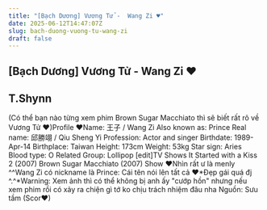 ```yaml
---
title: "[Bạch Dương] Vương Tử -  Wang Zi ♥"
date: 2025-06-12T14:47:07Z
slug: bach-duong-vuong-tu-wang-zi
draft: false
---
```


## [Bạch Dương] Vương Tử -  Wang Zi ♥

## T.Shynn

(Có thể bạn nào từng xem phim Brown Sugar Macchiato thì sẽ biết rất rõ về Vương Tử ♥)Profile ♥Name: 王子 / Wang Zi Also known as: Prince Real name: 邱勝翊 / Qiu Sheng Yi Profession: Actor and singer Birthdate: 1989-Apr-14 Birthplace: Taiwan Height: 173cm Weight: 53kg Star sign: Aries Blood type: O Related Group: Lollipop [edit]TV Shows It Started with a Kiss 2 (2007) Brown Sugar Macchiato (2007) Show ♥Nhìn rất ư là menly ^^Wang Zi có nickname là Prince: Cái tên nói lên tất cả ♥*Đẹp gái quá đj ^.^*Warning: Xem ảnh thì có thể không bị anh ấy "cướp hồn" nhưng nếu xem phim rồi có xảy ra chiện gì tớ ko chịu trách nhiệm đâu nha Nguồn: Sưu tầm (Scor♥)